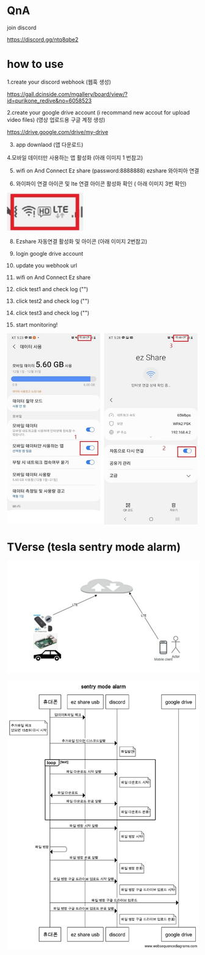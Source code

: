 # QnA

join discord

https://discord.gg/ntq8qbe2

# how to use

1.create your discord webhook (웹훅 생성)

https://gall.dcinside.com/mgallery/board/view/?id=purikone_redive&no=6058523

2.create your google drive account (i recommand new accout for upload video files) (영상 업로드용 구글 계정 생성)

https://drive.google.com/drive/my-drive

3. app downlaod (앱 다운로드)

4.모바일 데이터만 사용하는 앱 활성화 (아래 이미지 1 번참고)

5. wifi on And Connect Ez share (password:8888888)  ezshare 와아피아 연결

7. 와이파이 연결 아이콘 및 lte 연결 아이콘 활성화 확인 ( 아래 이미지 3번 확인)

<img src="https://github.com/perpet99/TVerse/blob/master/4.jpg" width="200" height="100">

8. Ezshare 자동연결 활성화 및 아이콘 (아래 이미지 2번참고)

4. login google drive account

5. update you webhook url

6. wifi on And Connect Ez share

7. click test1 and check log ("")

8. click test2 and check log ("")

9. click test3 and check log ("")
10. start monitoring!

<img src="https://github.com/perpet99/TVerse/blob/master/3.jpg" width="500" height="500">



# TVerse (tesla sentry mode alarm)

![image](https://github.com/perpet99/TVerse/blob/master/36e045cf063897c40055ab6ba3f81c60.jpg)

![image](https://github.com/perpet99/TVerse/blob/master/sentry_mode_alarm.png)


